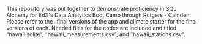 This repository was put together to demonstrate proficiency in SQL Alchemy for EdX's Data Analytics Boot Camp through Rutgers - Camden. Please refer to the _final versions of the app and climate starter for the final versions of each. Needed files for the codes are included and titled "hawaii.sqlite", "hawaii_measurements.csv", and "hawaii_stations.csv".
